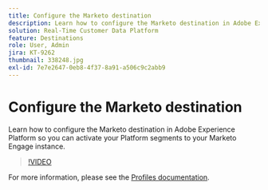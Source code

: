 ```yaml
---
title: Configure the Marketo destination
description: Learn how to configure the Marketo destination in Adobe Experience Platform so you can activate your Platform segments to your Marketo Engage instance.
solution: Real-Time Customer Data Platform
feature: Destinations
role: User, Admin
jira: KT-9262
thumbnail: 338248.jpg
exl-id: 7e7e2647-0eb8-4f37-8a91-a506c9c2abb9
---
```

# Configure the Marketo destination

Learn how to configure the Marketo destination in Adobe Experience Platform so you can activate your Platform segments to your Marketo Engage instance.

>[!VIDEO](https://video.tv.adobe.com/v/338248?quality=12&learn=on)

For more information, please see the [Profiles documentation](https://experienceleague.adobe.com/docs/experience-platform/rtcdp/profile/profile-browse.html).
